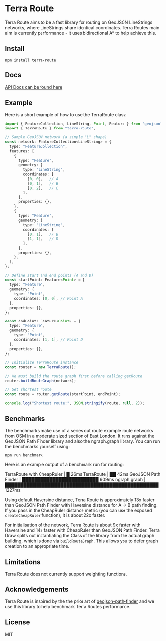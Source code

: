 # Terra Route

Terra Route aims to be a fast library for routing on GeoJSON LineStrings networks, where LineStrings share identical coordinates. Terra Routes main aim is currently performance - it uses bidirectional A* to help achieve this.

## Install

```
npm install terra-route
```

## Docs 

[API Docs can be found here](https://jameslmilner.github.io/terra-route/)

## Example

Here is a short example of how to use the TerraRoute class:

```typescript
import { FeatureCollection, LineString, Point, Feature } from "geojson";
import { TerraRoute } from "terra-route"; 

// Sample GeoJSON network (a simple "L" shape)
const network: FeatureCollection<LineString> = {
  type: "FeatureCollection",
  features: [
    {
      type: "Feature",
      geometry: {
        type: "LineString",
        coordinates: [
          [0, 0],   // A
          [0, 1],   // B
          [0, 2],   // C
        ],
      },
      properties: {},
    },
    {
      type: "Feature",
      geometry: {
        type: "LineString",
        coordinates: [
          [0, 1],   // B
          [1, 1],   // D
        ],
      },
      properties: {},
    },
  ],
};

// Define start and end points (A and D)
const startPoint: Feature<Point> = {
  type: "Feature",
  geometry: {
    type: "Point",
    coordinates: [0, 0], // Point A
  },
  properties: {},
};

const endPoint: Feature<Point> = {
  type: "Feature",
  geometry: {
    type: "Point",
    coordinates: [1, 1], // Point D
  },
  properties: {},
};

// Initialize TerraRoute instance
const router = new TerraRoute();

// We must build the route graph first before calling getRoute
router.buildRouteGraph(network);

// Get shortest route
const route = router.getRoute(startPoint, endPoint);

console.log("Shortest route:", JSON.stringify(route, null, 2));
```

## Benchmarks

The benchmarks make use of a series out route example route networks from OSM in a moderate sized section of East London. It runs against the GeoJSON Path Finder library and also the ngraph.graph library. You can run the benchmarks yourself using:

```
npm run benchmark
```

Here is an example output of a benchmark run for routing:

TerraRoute with CheapRuler | █ 26ms
TerraRoute                 | ██ 42ms
GeoJSON Path Finder        | █████████████████████████ 609ms
ngraph.graph               | ██████████████████████████████████████████████████ 1227ms

Using default Haversine distance, Terra Route is approximately 13x faster than GeoJSON Path Finder with Haversine distance for A -> B path finding. If you pass in the CheapRuler distance metric (you can use the exposed `createCheapRuler` function), it is about 22x faster. 

For initialisation of the network, Terra Route is about 9x faster with Haversine and 14x faster with CheapRuler than GeoJSON Path Finder. Terra Draw splits out instantiating the Class of the library from the actual graph building, which is done via `buildRouteGraph`. This allows you to defer graph creation to an appropriate time.

## Limitations

Terra Route does not currently support weighting functions.

## Acknowledgements

Terra Route is inspired by the the prior art of [geojson-path-finder](https://github.com/perliedman/geojson-path-finder/) and we use this library to help benchmark Terra Routes performance. 

## License

MIT
